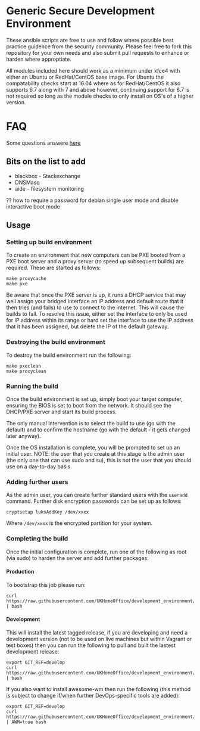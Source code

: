 # Generic Secure Development Environment

These ansible scripts are free to use and follow where possible best practice guidence from the security community. Please feel free to fork this repository for your own needs and also submit pull requests to enhance or harden where approptiate.

All modules included here should work as a minimum under xfce4 with either an Ubuntu or RedHat/CentOS base image. For Ubuntu the compatability checks start at 16.04 where as for RedHat/CentOS it also supports 6.7 along with 7 and above however, continuing support for 6.7 is not required so long as the module checks to only install on OS's of a higher version.

# FAQ

Some questions answere [here](./FAQ.md)


## Bits on the list to add

* blackbox - Stackexchange
* DNSMasq
* aide - filesystem monitoring

?? how to require a password for debian single user mode and disable interactive boot mode


## Usage

### Setting up build environment

To create an environment that new computers can be PXE booted from a PXE boot server and a proxy server (to speed up subsequent builds) are required. These are started as follows:

```
make proxycache
make pxe
```

Be aware that once the PXE server is up, it runs a DHCP service that may well assign your bridged interface an IP address and default route that it then tries (and fails) to use to connect to the internet. This will cause the builds to fail. To resolve this issue, either set the interface to only be used for IP address within its range or hard set the interface to use the IP address that it has been assigned, but delete the IP of the default gateway.

### Destroying the build environment

To destroy the build environment run the following:

```
make pxeclean
make proxyclean
```

### Running the build

Once the build environment is set up, simply boot your target computer, ensuring the BIOS is set to boot from the network. It should see the DHCP/PXE server and start its build process.

The only manual intervention is to select the build to use (go with the default) and to confirm the hostname (go with the default - it gets changed later anyway).

Once the OS installation is complete, you will be prompted to set up an initial user. NOTE: the user that you create at this stage is the admin user (the only one that can use sudo and su), this is not the user that you should use on a day-to-day basis.

### Adding further users

As the admin user, you can create further standard users with the `useradd` command. Further disk encryption passwords can be set up as follows:

`cryptsetup luksAddKey /dev/xxxx`

Where `/dev/xxxx` is the encrypted partition for your system.

### Completing the build

Once the initial configuration is complete, run one of the following as root (via sudo) to harden the server and add further packages:

#### Production

To bootstrap this job please run:

```
curl https://raw.githubusercontent.com/UKHomeOffice/development_environment/master/ansible/install.sh | bash
```

#### Development

This will install the latest tagged release, if you are developing and need a development version (not to be used on live machines but within Vagrant or test boxes) then you can run the following to pull and built the lastest development release:

```
export GIT_REF=develop
curl https://raw.githubusercontent.com/UKHomeOffice/development_environment/${GIT_REF}/ansible/install.sh | bash
```

If you also want to install awesome-wm then run the following (this method is subject to change if/when further DevOps-specific tools are added):

```
export GIT_REF=develop
curl https://raw.githubusercontent.com/UKHomeOffice/development_environment/${GIT_REF}/ansible/install.sh | AWM=true bash
```
